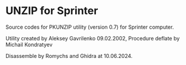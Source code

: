 UNZIP for Sprinter
==================

Source codes for PKUNZIP utility (version 0.7) for Sprinter computer.

Utility created by Aleksey Gavrilenko 09.02.2002, Procedure deflate by Michail Kondratyev

Disassemble by Romychs and Ghidra at 10.06.2024.

